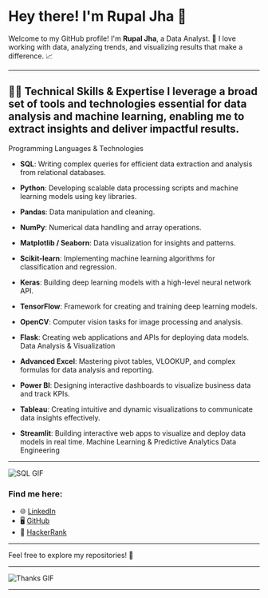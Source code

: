 # Hey there! I'm **Rupal Jha** 👋

Welcome to my GitHub profile! I'm **Rupal Jha**, a Data Analyst. 🚀
I love working with data, analyzing trends, and visualizing results that make a difference. 📈 

---

👨‍💻 Technical Skills & Expertise
I leverage a broad set of tools and technologies essential for data analysis and machine learning, enabling me to extract insights and deliver impactful results.
---
Programming Languages & Technologies
- **SQL**: Writing complex queries for efficient data extraction and analysis from relational databases.
  
- **Python**: Developing scalable data processing scripts and machine learning models using key libraries.
  
- **Pandas**: Data manipulation and cleaning.
- **NumPy**: Numerical data handling and array operations.
- **Matplotlib / Seaborn**: Data visualization for insights and patterns.
- **Scikit-learn**: Implementing machine learning algorithms for classification and regression.
- **Keras**: Building deep learning models with a high-level neural network API.
- **TensorFlow**: Framework for creating and training deep learning models.
- **OpenCV**: Computer vision tasks for image processing and analysis.
- **Flask**: Creating web applications and APIs for deploying data models.
Data Analysis & Visualization
- **Advanced Excel**: Mastering pivot tables, VLOOKUP, and complex formulas for data analysis and reporting.
- **Power BI**: Designing interactive dashboards to visualize business data and track KPIs.
- **Tableau**: Creating intuitive and dynamic visualizations to communicate data insights effectively.
- **Streamlit**: Building interactive web apps to visualize and deploy data models in real time.
Machine Learning & Predictive Analytics
Data Engineering

---

![SQL GIF](https://t3.ftcdn.net/jpg/07/59/45/12/360_F_759451246_OGyz5y2S57Gi0oBCEpnRHz2qm1Ot574U.jpg)

### Find me here:
- 🌐 [LinkedIn](https://www.linkedin.com/in/rupal-jha)
- 🖥️ [GitHub](https://github.com/RupalJ-02)
- 🏅 [HackerRank](https://www.hackerrank.com/profile/rjhastudent)

---
Feel free to explore my repositories! 🚀

---
![Thanks GIF](https://media.istockphoto.com/id/1362879594/vector/thank-you-neon-sign-on-brick-wall-background.jpg?s=612x612&w=0&k=20&c=1VRRnssOBYxxqT-NXVZOYJVXqLK2ECiGzlWWsyO8-XQ=)


****
